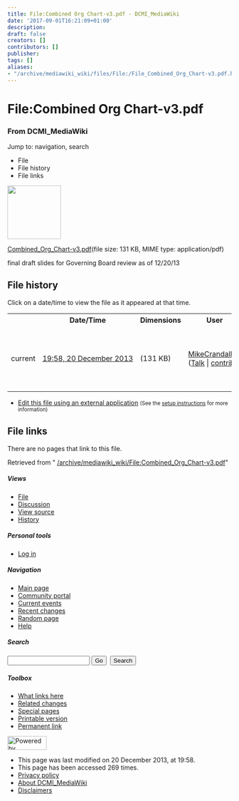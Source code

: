 ```yaml
---
title: File:Combined Org Chart-v3.pdf - DCMI_MediaWiki
date: '2017-09-01T16:21:09+01:00'
description: 
draft: false
creators: []
contributors: []
publisher: 
tags: []
aliases:
- "/archive/mediawiki_wiki/files/File:/File_Combined_Org_Chart-v3.pdf.html"
---
```


<a id="top"></a>
# File:Combined Org Chart-v3.pdf

### From DCMI\_MediaWiki

Jump to: navigation, search
<!-- start content -->
- File
- File history
- File links

 [<img alt="" src="/skins/common/images/icons/fileicon-pdf.png" width="120" height="120">](/archive/mediawiki_wiki/files/Combined_Org_Chart-v3.pdf)

[Combined\_Org\_Chart-v3.pdf](/archive/mediawiki_wiki/files/Combined_Org_Chart-v3.pdf "Combined Org Chart-v3.pdf")‎(file size: 131 KB, MIME type: application/pdf)

final draft slides for Governing Board review as of 12/20/13

<!-- 
NewPP limit report
Preprocessor node count: 1/1000000
Post-expand include size: 0/2097152 bytes
Template argument size: 0/2097152 bytes
Expensive parser function count: 0/100
-->
## File history

Click on a date/time to view the file as it appeared at that time.

<table class="wikitable filehistory">
  <tr>
    <td></td>
    <th>Date/Time</th>
    <th>Dimensions</th>
    <th>User</th>
    <th>Comment</th>
  </tr>
  <tr>
    <td>current</td>
    <td class="filehistory-selected" style="white-space: nowrap;"><a href="/archive/mediawiki_wiki/files/Combined_Org_Chart-v3.pdf">19:58, 20 December 2013</a></td>
    <td> <span style="white-space: nowrap;">(131 KB)</span>
    </td>
    <td>
      <a href="/index.php?title=User:MikeCrandall&amp;action=edit&amp;redlink=1" class="new mw-userlink" title="User:MikeCrandall (page does not exist)">MikeCrandall</a> <span style="white-space: nowrap;"> <span class="mw-usertoollinks">(<a href="/index.php?title=User_talk:MikeCrandall&amp;action=edit&amp;redlink=1" class="new" title="User talk:MikeCrandall (page does not exist)">Talk</a> | <a href="/index.php/Special:Contributions/MikeCrandall" title="Special:Contributions/MikeCrandall">contribs</a>)</span></span>
    </td>
    <td> <span class="comment">(final draft slides for Governing Board review as of 12/20/13)</span>
    </td>
  </tr>
</table>

  

- [Edit this file using an external application](/index.php?title=File:Combined_Org_Chart-v3.pdf&action=edit&externaledit=true&mode=file "File:Combined Org Chart-v3.pdf") <small>(See the <a href="http://www.mediawiki.org/wiki/Manual:External_editors" class="external text" rel="nofollow">setup instructions</a> for more information)</small>

## File links

There are no pages that link to this file.

Retrieved from " [/archive/mediawiki_wiki/File:Combined\_Org\_Chart-v3.pdf](/archive/mediawiki_wiki/files/File:/File:Combined_Org_Chart-v3.pdf.html)"

<!-- end content -->

##### Views

- [File](/archive/mediawiki_wiki/files/File:/File:Combined_Org_Chart-v3.pdf.html "View the file page [c]")
- [Discussion](/index.php?title=File_talk:Combined_Org_Chart-v3.pdf&action=edit&redlink=1 "Discussion about the content page [t]")
- [View source](/index.php?title=File:Combined_Org_Chart-v3.pdf&action=edit "This page is protected.
You can view its source [e]")
- [History](/index.php?title=File:Combined_Org_Chart-v3.pdf&action=history "Past revisions of this page [h]")

##### Personal tools

- [Log in](/index.php?title=Special:UserLogin&returnto=File:Combined_Org_Chart-v3.pdf "You are encouraged to log in; however, it is not mandatory [o]")

<script type="text/javascript"> if (window.isMSIE55) fixalpha(); </script>

##### Navigation

- [Main page](/index.php/Main_Page "Visit the main page [z]")
- [Community portal](/index.php/DCMI_MediaWiki:Community_portal "About the project, what you can do, where to find things")
- [Current events](/index.php/DCMI_MediaWiki:Current_events "Find background information on current events")
- [Recent changes](/index.php/Special:RecentChanges "The list of recent changes in the wiki [r]")
- [Random page](/index.php/Special:Random "Load a random page [x]")
- [Help](/index.php/Help:Contents "The place to find out")

##### <label for="searchInput">Search</label>

<form action="/index.php" id="searchform">
				<input type="hidden" name="title" value="Special:Search">
				<input id="searchInput" title="Search DCMI_MediaWiki" accesskey="f" type="search" name="search">
				<input type="submit" name="go" class="searchButton" id="searchGoButton" value="Go" title="Go to a page with this exact name if exists"> 
				<input type="submit" name="fulltext" class="searchButton" id="mw-searchButton" value="Search" title="Search the pages for this text">
			</form>

##### Toolbox

- [What links here](/index.php/Special:WhatLinksHere/File:Combined_Org_Chart-v3.pdf "List of all wiki pages that link here [j]")
- [Related changes](/index.php/Special:RecentChangesLinked/File:Combined_Org_Chart-v3.pdf "Recent changes in pages linked from this page [k]")
- [Special pages](/index.php/Special:SpecialPages "List of all special pages [q]")
- [Printable version](/index.php?title=File:Combined_Org_Chart-v3.pdf&printable=yes "Printable version of this page [p]")
- [Permanent link](/index.php?title=File:Combined_Org_Chart-v3.pdf&oldid=5846 "Permanent link to this revision of the page")

<!-- end of the left (by default at least) column -->

 [<img src="/skins/common/images/poweredby_mediawiki_88x31.png" height="31" width="88" alt="Powered by MediaWiki">](http://www.mediawiki.org/)

- This page was last modified on 20 December 2013, at 19:58.
- This page has been accessed 269 times.
- [Privacy policy](/index.php/DCMI_MediaWiki:Privacy_policy "DCMI MediaWiki:Privacy policy")
- [About DCMI\_MediaWiki](/index.php/DCMI_MediaWiki:About "DCMI MediaWiki:About")
- [Disclaimers](/index.php/DCMI_MediaWiki:General_disclaimer "DCMI MediaWiki:General disclaimer")

<script>if (window.runOnloadHook) runOnloadHook();</script><!-- Served in 0.553 secs. -->
